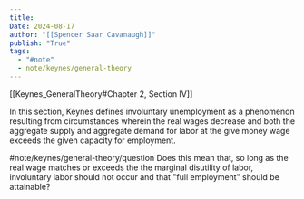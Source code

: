```yaml
---
title:
Date: 2024-08-17
author: "[[Spencer Saar Cavanaugh]]"
publish: "True"
tags:
  - "#note"
  - note/keynes/general-theory
---
```


[[Keynes_GeneralTheory#Chapter 2, Section IV]]

In this section, Keynes defines involuntary unemployment as a phenomenon resulting from circumstances wherein the real wages decrease and both the aggregate supply and aggregate demand for labor at the give money wage exceeds the given capacity for employment.

#note/keynes/general-theory/question Does this mean that, so long as the real wage matches or exceeds the the marginal disutility of labor, involuntary labor should not occur and that "full employment" should be attainable?
